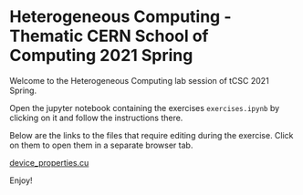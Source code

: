 Heterogeneous Computing - Thematic CERN School of Computing 2021 Spring
============

Welcome to the Heterogeneous Computing lab session of tCSC 2021 Spring.

Open the jupyter notebook containing the exercises `exercises.ipynb` by clicking on it and follow the instructions there.

Below are the links to the files that require editing during the exercise. Click on them to open them in a separate browser tab.

[device_properties.cu](device_properties/device_properties.cu)


Enjoy!
